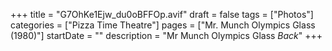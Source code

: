 +++
title = "G7OhKe1Ejw_du0oBFFOp.avif"
draft = false
tags = ["Photos"]
categories = ["Pizza Time Theatre"]
pages = ["Mr. Munch Olympics Glass (1980)"]
startDate = ""
description = "Mr Munch Olympics Glass *Back*"
+++
